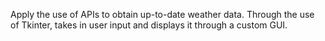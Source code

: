 Apply the use of APIs to obtain up-to-date weather data.
Through the use of Tkinter, takes in user input and displays it through a custom GUI.
